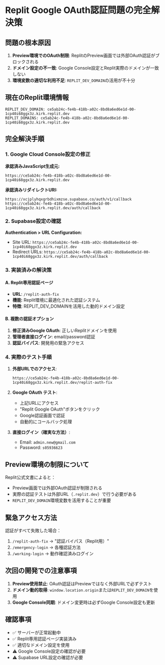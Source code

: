 # Replit Google OAuth認証問題の完全解決策

## 問題の根本原因

1. **Preview環境でのOAuth制限**: ReplitのPreview画面では外部OAuth認証がブロックされる
2. **ドメイン設定の不一致**: Google Console設定とReplit実際のドメインが一致しない
3. **環境変数の適切な利用不足**: `REPLIT_DEV_DOMAIN`の活用が不十分

## 現在のReplit環境情報

```
REPLIT_DEV_DOMAIN: ce5ab24c-fe4b-418b-a02c-8bd8a6ed6e1d-00-1cp40i68ggx3z.kirk.replit.dev
REPLIT_DOMAINS: ce5ab24c-fe4b-418b-a02c-8bd8a6ed6e1d-00-1cp40i68ggx3z.kirk.replit.dev
```

## 完全解決手順

### 1. Google Cloud Console設定の修正

**承認済みJavaScript生成元:**
```
https://ce5ab24c-fe4b-418b-a02c-8bd8a6ed6e1d-00-1cp40i68ggx3z.kirk.replit.dev
```

**承認済みリダイレクトURI:**
```
https://xcjplyhqxgrbdhixmzse.supabase.co/auth/v1/callback
https://ce5ab24c-fe4b-418b-a02c-8bd8a6ed6e1d-00-1cp40i68ggx3z.kirk.replit.dev/auth/callback
```

### 2. Supabase設定の確認

**Authentication > URL Configuration:**
- Site URL: `https://ce5ab24c-fe4b-418b-a02c-8bd8a6ed6e1d-00-1cp40i68ggx3z.kirk.replit.dev`
- Redirect URLs: `https://ce5ab24c-fe4b-418b-a02c-8bd8a6ed6e1d-00-1cp40i68ggx3z.kirk.replit.dev/auth/callback`

### 3. 実装済みの解決策

#### A. Replit専用認証ページ
- **URL**: `/replit-auth-fix`
- **機能**: Replit環境に最適化された認証システム
- **特徴**: REPLIT_DEV_DOMAINを活用した動的ドメイン設定

#### B. 複数の認証オプション
1. **修正済みGoogle OAuth**: 正しいReplitドメインを使用
2. **管理者直接ログイン**: email/password認証
3. **認証バイパス**: 開発用の緊急アクセス

### 4. 実際のテスト手順

1. **外部URLでのアクセス**:
   ```
   https://ce5ab24c-fe4b-418b-a02c-8bd8a6ed6e1d-00-1cp40i68ggx3z.kirk.replit.dev/replit-auth-fix
   ```

2. **Google OAuth テスト**:
   - 上記URLにアクセス
   - "Replit Google OAuth"ボタンをクリック
   - Google認証画面で認証
   - 自動的にコールバック処理

3. **直接ログイン（確実な方法）**:
   - Email: `admin.new@gmail.com`
   - Password: `s05936623`

## Preview環境の制限について

Replit公式文書によると：
- Preview画面では外部OAuth認証が制限される
- 実際の認証テストは外部URL（`.replit.dev`）で行う必要がある
- `REPLIT_DEV_DOMAIN`環境変数を活用することが重要

## 緊急アクセス方法

認証がすべて失敗した場合：
1. `/replit-auth-fix` → "認証バイパス（Replit用）"
2. `/emergency-login` → 各種認証方法
3. `/working-login` → 動作確認済みログイン

## 次回の開発での注意事項

1. **Preview使用禁止**: OAuth認証はPreviewではなく外部URLで必ずテスト
2. **ドメイン動的取得**: `window.location.origin`または`REPLIT_DEV_DOMAIN`を使用
3. **Google Console同期**: ドメイン変更時は必ずGoogle Console設定も更新

## 確認事項

- ✅ サーバーが正常起動中
- ✅ Replit専用認証ページ実装済み
- ✅ 適切なドメイン設定を使用
- ⚠️ Google Console設定の確認が必要
- ⚠️ Supabase URL設定の確認が必要